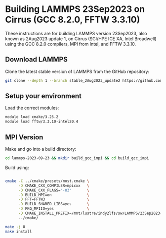 Building LAMMPS 23Sep2023 on Cirrus (GCC 8.2.0, FFTW 3.3.10)
============================================================


These instructions are for building LAMMPS version 23Sep2023, also known as 2Aug2023 update 1, on Cirrus (SGI/HPE ICE XA, Intel Broadwell) using the GCC 8.2.0 compilers, MPI from Intel, and FFTW 3.3.10.

Download LAMMPS
---------------

Clone the latest stable version of LAMMPS from the GitHub repository:

```bash
git clone --depth 1 --branch stable_2Aug2023_update2 https://github.com/lammps/lammps.git lammps-2023-09-23
```

Setup your environment
----------------------

Load the correct modules:

```bash
module load cmake/3.25.2
module load fftw/3.3.10-intel20.4
```

MPI Version
-----------

Make and go into a build directory:

```bash
cd lammps-2023-09-23 && mkdir build_gcc_impi && cd build_gcc_impi
```

Build using:

```bash

cmake -C ../cmake/presets/most.cmake \
      -D CMAKE_CXX_COMPILER=mpicxx   \
      -D CMAKE_CXX_FLAGS="-O3"       \
      -D BUILD_MPI=on                \
      -D FFT=FFTW3                   \
      -D BUILD_SHARED_LIBS=yes       \
      -D PKG_MPIIO=yes               \
      -D CMAKE_INSTALL_PREFIX=/mnt/lustre/indy2lfs/sw/LAMMPS/23Sep2023-gcc8-impi20 \
      ../cmake/

make -j 8
make install
```
